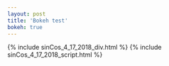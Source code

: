 ```yaml
---
layout: post
title: 'Bokeh test'
bokeh: true
---
```

<html>
<head>
</head>

<body>
{% include sinCos_4_17_2018_div.html  %}
{% include sinCos_4_17_2018_script.html  %}
</body>

</html>
